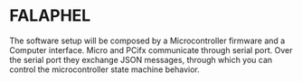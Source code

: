 # FALAPHEL

The software setup will be composed by a Microcontroller firmware and a Computer interface.
Micro and PCifx communicate through serial port. Over the serial port they exchange JSON messages, through which you can control the microcontroller state machine behavior.
